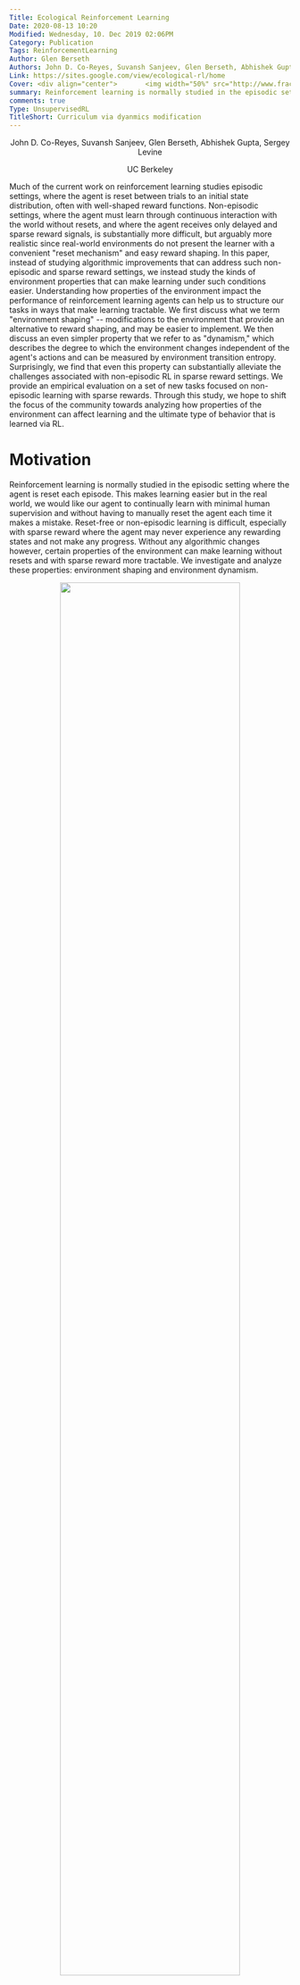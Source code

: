 ```yaml
---
Title: Ecological Reinforcement Learning
Date: 2020-08-13 10:20
Modified: Wednesday, 10. Dec 2019 02:06PM 
Category: Publication
Tags: ReinforcementLearning
Author: Glen Berseth
Authors: John D. Co-Reyes, Suvansh Sanjeev, Glen Berseth, Abhishek Gupta, Sergey Levine
Link: https://sites.google.com/view/ecological-rl/home
Cover: <div align="center">       <img width="50%" src="http://www.fracturedplane.com/projects/EcologicalRL/moivation.png"> </div>
summary: Reinforcement learning is normally studied in the episodic setting where the agent is reset each episode. This makes learning easier but in the real world, we would like our agent to continually learn with minimal human supervision and without having to manually reset the agent each time it makes a mistake. Reset-free or non-episodic learning is difficult, especially with sparse reward where the agent may never experience any rewarding states and not make any progress. Without any algorithmic changes however, certain properties of the environment can make learning without resets and with sparse reward more tractable. We investigate and analyze these properties: environment shaping and environment dynamism.  
comments: true
Type: UnsupervisedRL
TitleShort: Curriculum via dyanmics modification
---
```


<div align="center">
	<p>
				John D. Co-Reyes, Suvansh Sanjeev, Glen Berseth, Abhishek Gupta, Sergey Levine
	</p>
	<p>	
            UC Berkeley
    </p>
</div>


Much of the current work on reinforcement learning studies episodic settings, where the agent is reset between trials to an initial state distribution, often with well-shaped reward functions. Non-episodic settings, where the agent must learn through continuous interaction with the world without resets, and where the agent receives only delayed and sparse reward signals, is substantially more difficult, but arguably more realistic since real-world environments do not present the learner with a convenient "reset mechanism" and easy reward shaping. In this paper, instead of studying algorithmic improvements that can address such non-episodic and sparse reward settings, we instead study the kinds of environment properties that can make learning under such conditions easier. Understanding how properties of the environment impact the performance of reinforcement learning agents can help us to structure our tasks in ways that make learning tractable. We first discuss what we term "environment shaping" -- modifications to the environment that provide an alternative to reward shaping, and may be easier to implement. We then discuss an even simpler property that we refer to as "dynamism," which describes the degree to which the environment changes independent of the agent's actions and can be measured by environment transition entropy. Surprisingly, we find that even this property can substantially alleviate the challenges associated with non-episodic RL in sparse reward settings. We provide an empirical evaluation on a set of new tasks focused on non-episodic learning with sparse rewards. Through this study, we hope to shift the focus of the community towards analyzing how properties of the environment can affect learning and the ultimate type of behavior that is learned via RL.

# Motivation

Reinforcement learning is normally studied in the episodic setting where the agent is reset each episode. This makes learning easier but in the real world, we would like our agent to continually learn with minimal human supervision and without having to manually reset the agent each time it makes a mistake. Reset-free or non-episodic learning is difficult, especially with sparse reward where the agent may never experience any rewarding states and not make any progress. Without any algorithmic changes however, certain properties of the environment can make learning without resets and with sparse reward more tractable. We investigate and analyze these properties: environment shaping and environment dynamism.



<div align="center">
            <img width="80%" src="http://www.fracturedplane.com/projects/EcologicalRL/moivation.png">
</div>

## Evnvironent Properties

We study a set of properties often overlooked when considering how to develop RL algorithms.

####Environment Shaping 
alters the initial state or dynamics of the non-episodic training MDP to make learning more tractable compared to an unshaped environment. For example if the agent is tasked with eating apples a shaped environment may initially contain an abundance of easily obtainable apples that allows the agent to learn that apples are rewarding. As the easily obtainable apples are consumed, the agent must eventually learn to reach apples that are further away and take more steps to reach such as climbing a ladder up a tree. A shaped environment can be thought of as a natural curriculum for the non-episodic setting.

####Environment Dynamism 
refers to the MDP transition entropy regardless of the agent's actions and provides a soft uniform reset mechanism for the agent, helping it reach a wider variety of states in the non-episodic setting. A static environment might correspond to a very controlled setting where no other entity or part of the environment changes on its own while a dynamic environment would involve the opposite of this. Dynamics environments can be found readily in the real world (humans and other agents provide natural dynamism) and so we may just need to deploy our agents in these existing settings.
    
<div align="center">
            <img width="60%" src="http://www.fracturedplane.com/projects/EcologicalRL/env_properties.png">
</div>
    

This post is based on the following paper:

- John D. Co-Reyes, Suvansh Sanjeev, Glen Berseth, Abhishek Gupta, Sergey Levine <br />
  [Ecological Reinforcement Learning](https://arxiv.org/abs/2006.12478) <br />
  [Project Website](https://sites.google.com/view/ecological-rl/home)
